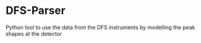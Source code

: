 DFS-Parser
==========

Python tool to use the data from the DFS instruments by modelling the peak shapes at the detector
